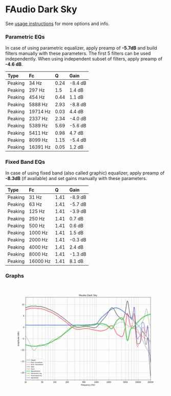 # FAudio Dark Sky
See [usage instructions](https://github.com/jaakkopasanen/AutoEq#usage) for more options and info.

### Parametric EQs
In case of using parametric equalizer, apply preamp of **-5.7dB** and build filters manually
with these parameters. The first 5 filters can be used independently.
When using independent subset of filters, apply preamp of **-4.6 dB**.

| Type    | Fc       |    Q | Gain    |
|:--------|:---------|:-----|:--------|
| Peaking | 34 Hz    | 0.24 | -8.4 dB |
| Peaking | 297 Hz   | 1.5  | 1.4 dB  |
| Peaking | 454 Hz   | 0.44 | 1.1 dB  |
| Peaking | 5888 Hz  | 2.93 | -8.8 dB |
| Peaking | 19714 Hz | 0.03 | 4.4 dB  |
| Peaking | 2337 Hz  | 2.34 | -4.0 dB |
| Peaking | 5389 Hz  | 5.69 | -5.6 dB |
| Peaking | 5411 Hz  | 0.98 | 4.7 dB  |
| Peaking | 8099 Hz  | 1.15 | -5.4 dB |
| Peaking | 16391 Hz | 0.05 | 1.2 dB  |

### Fixed Band EQs
In case of using fixed band (also called graphic) equalizer, apply preamp of **-8.3dB**
(if available) and set gains manually with these parameters.

| Type    | Fc       |    Q | Gain    |
|:--------|:---------|:-----|:--------|
| Peaking | 31 Hz    | 1.41 | -8.9 dB |
| Peaking | 63 Hz    | 1.41 | -5.7 dB |
| Peaking | 125 Hz   | 1.41 | -3.9 dB |
| Peaking | 250 Hz   | 1.41 | 0.7 dB  |
| Peaking | 500 Hz   | 1.41 | 0.6 dB  |
| Peaking | 1000 Hz  | 1.41 | 1.5 dB  |
| Peaking | 2000 Hz  | 1.41 | -0.3 dB |
| Peaking | 4000 Hz  | 1.41 | 2.4 dB  |
| Peaking | 8000 Hz  | 1.41 | -1.3 dB |
| Peaking | 16000 Hz | 1.41 | 8.1 dB  |

### Graphs
![](./FAudio%20Dark%20Sky.png)